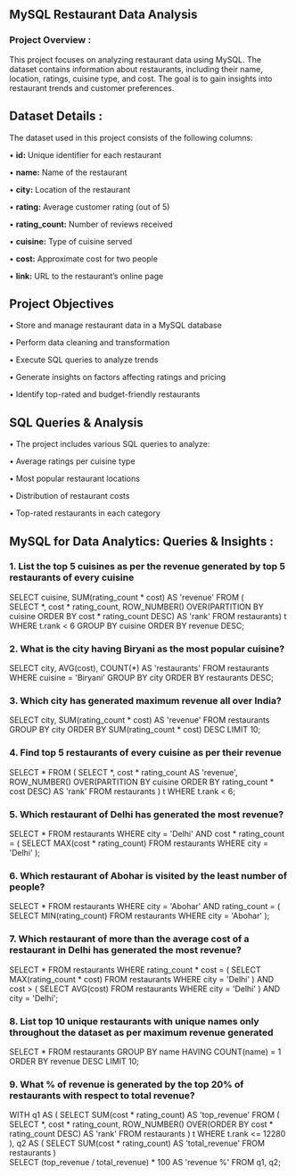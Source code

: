 ## MySQL Restaurant Data Analysis

### **Project Overview :**

  This project focuses on analyzing restaurant data using MySQL. The dataset contains information about restaurants, including their name, location, ratings, cuisine type, and cost. The goal is to gain insights into restaurant trends and customer preferences.

## **Dataset Details :**

  The dataset used in this project consists of the following columns:

• **id:** Unique identifier for each restaurant

• **name:** Name of the restaurant

• **city:** Location of the restaurant

• **rating:** Average customer rating (out of 5)

• **rating_count:** Number of reviews received

• **cuisine:** Type of cuisine served

• **cost:** Approximate cost for two people

• **link:** URL to the restaurant’s online page

## **Project Objectives**

• Store and manage restaurant data in a MySQL database

• Perform data cleaning and transformation

• Execute SQL queries to analyze trends

• Generate insights on factors affecting ratings and pricing

• Identify top-rated and budget-friendly restaurants

## **SQL Queries & Analysis**

• The project includes various SQL queries to analyze:

• Average ratings per cuisine type

• Most popular restaurant locations

• Distribution of restaurant costs

• Top-rated restaurants in each category

## MySQL for Data Analytics: Queries & Insights :

### 1. List the top 5 cuisines as per the revenue generated by top 5 restaurants of every cuisine
   SELECT cuisine, SUM(rating_count * cost) AS 'revenue' 
   FROM (  
      SELECT *, cost * rating_count, 
             ROW_NUMBER() OVER(PARTITION BY cuisine ORDER BY cost * rating_count DESC) AS 'rank'
      FROM restaurants) t 
    WHERE t.rank < 6
    GROUP BY cuisine
    ORDER BY revenue DESC;

### 2. What is the city having Biryani as the most popular cuisine?
SELECT city, AVG(cost), COUNT(*) AS 'restaurants' 
FROM restaurants
WHERE cuisine = 'Biryani'
GROUP BY city
ORDER BY restaurants DESC;

### 3. Which city has generated maximum revenue all over India?
SELECT city, SUM(rating_count * cost) AS 'revenue' 
FROM restaurants
GROUP BY city 
ORDER BY SUM(rating_count * cost) DESC 
LIMIT 10;

### 4. Find top 5 restaurants of every cuisine as per their revenue
SELECT * 
FROM (
    SELECT *, 
           cost * rating_count AS 'revenue', 
           ROW_NUMBER() OVER(PARTITION BY cuisine ORDER BY rating_count * cost DESC) AS 'rank' 
    FROM restaurants
) t
WHERE t.rank < 6;

### 5. Which restaurant of Delhi has generated the most revenue?
SELECT * 
FROM restaurants 
WHERE city = 'Delhi' 
AND cost * rating_count = (
    SELECT MAX(cost * rating_count) 
    FROM restaurants 
    WHERE city = 'Delhi'
);

### 6. Which restaurant of Abohar is visited by the least number of people?
SELECT * 
FROM restaurants 
WHERE city = 'Abohar' 
AND rating_count = (
    SELECT MIN(rating_count) 
    FROM restaurants 
    WHERE city = 'Abohar'
);

### 7. Which restaurant of more than the average cost of a restaurant in Delhi has generated the most revenue?
SELECT * 
FROM restaurants 
WHERE rating_count * cost = (
    SELECT MAX(rating_count * cost) 
    FROM restaurants 
    WHERE city = 'Delhi'
) 
AND cost > (
    SELECT AVG(cost) 
    FROM restaurants 
    WHERE city = 'Delhi'
) 
AND city = 'Delhi';

### 8. List top 10 unique restaurants with unique names only throughout the dataset as per maximum revenue generated
SELECT * 
FROM restaurants
GROUP BY name 
HAVING COUNT(name) = 1
ORDER BY revenue DESC 
LIMIT 10;

### 9. What % of revenue is generated by the top 20% of restaurants with respect to total revenue?
WITH 
    q1 AS (
        SELECT SUM(cost * rating_count) AS 'top_revenue' 
        FROM (
            SELECT *, cost * rating_count, ROW_NUMBER() OVER(ORDER BY cost * rating_count DESC) AS 'rank'
            FROM restaurants
        ) t
        WHERE t.rank <= 12280
    ),
    q2 AS (
        SELECT SUM(cost * rating_count) AS 'total_revenue' 
        FROM restaurants
    )    
SELECT (top_revenue / total_revenue) * 100 AS 'revenue %' 
FROM q1, q2;
